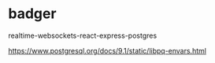 # badger

realtime-websockets-react-express-postgres

https://www.postgresql.org/docs/9.1/static/libpq-envars.html
